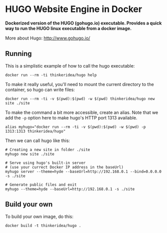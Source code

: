 # HUGO Website Engine in Docker

**Dockerized version of the HUGO (gohugo.io) executable. Provides a quick way to run the HUGO linux executable from a docker image.**

More about Hugo: http://www.gohugo.io/

## Running

This is a simplistic example of how to call the hugo executable:

    docker run --rm -ti thinkeridea/hugo help

To make it really useful, you'll need to mount the current directory to the container, so hugo can write files:

    docker run --rm -ti -v $(pwd):$(pwd) -w $(pwd) thinkeridea/hugo new site ./site

To make the command a bit more accessible, create an alias. Note that we add the `-p` option here to make hugo's HTTP port 1313 available.

    alias myhugo="docker run --rm -ti -v $(pwd):$(pwd) -w $(pwd) -p 1313:1313 thinkeridea/hugo"

Then we can call hugo like this:

    # Creating a new site in folder ./site
    myhugo new site ./site

    # Serve using hugo's built-in server
    # (use your currect Docker IP address in the baseUrl)
    myhugo server --theme=hyde --baseUrl=http://192.168.0.1 --bind=0.0.0.0 -s ./site

    # Generate public files and exit
    myhugo --theme=hyde --baseUrl=http://192.168.0.1 -s ./site

## Build your own

To build your own image, do this:

    docker build -t thinkeridea/hugo .
